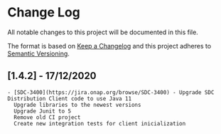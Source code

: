# Change Log
All notable changes to this project will be documented in this file.

The format is based on [Keep a Changelog](http://keepachangelog.com/)
and this project adheres to [Semantic Versioning](http://semver.org/).

## [1.4.2] - 17/12/2020
    - [SDC-3400](https://jira.onap.org/browse/SDC-3400) - Upgrade SDC Distribution Client code to use Java 11
      Upgrade libraries to the newest versions
      Upgrade Junit to 5
      Remove old CI project
      Create new integration tests for client inicialization